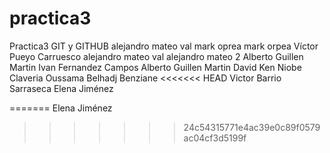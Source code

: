 # practica3
Practica3 GIT y GITHUB
alejandro mateo val
mark oprea
mark orpea
Víctor Pueyo Carruesco
alejandro mateo val
alejandro mateo 2
Alberto Guillen Martin
Ivan Fernandez Campos
Alberto Guillen Martin
David Ken
Niobe Claveria
Oussama Belhadj Benziane
<<<<<<< HEAD
Victor Barrio Sarraseca
Elena Jiménez

=======
Elena Jiménez
>>>>>>> 24c54315771e4ac39e0c89f0579ac04cf3d5199f
